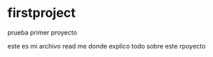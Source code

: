 # firstproject

prueba primer proyecto

este es mi archivo read me donde explico todo sobre este rpoyecto
